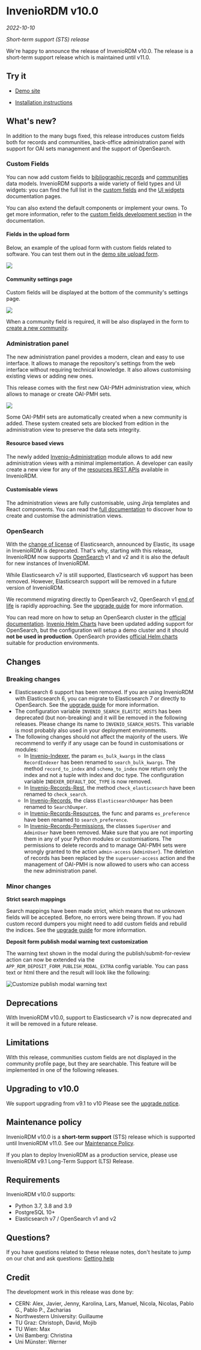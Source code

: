 # InvenioRDM v10.0

_2022-10-10_

_Short-term support (STS) release_

We're happy to announce the release of InvenioRDM v10.0. The release is a short-term support release which is maintained until v11.0.

## Try it

- [Demo site](https://inveniordm.web.cern.ch)

- [Installation instructions](https://inveniordm.docs.cern.ch/install/)

## What's new?

In addition to the many bugs fixed, this release introduces custom fields both for records and communities, back-office administration panel with support for OAI sets management and the support of OpenSearch.

### Custom Fields

You can now add custom fields to [bibliographic records](https://inveniordm.docs.cern.ch/customize/custom_fields/records/) and [communities](https://inveniordm.docs.cern.ch/customize/custom_fields/communities/) data models. InvenioRDM supports a wide variety of field types and UI widgets: you can find the full list in the [custom fields](https://inveniordm.docs.cern.ch/customize/custom_fields/records/#reference) and the [UI widgets](https://inveniordm.docs.cern.ch/reference/widgets/) documentation pages.

You can also extend the default components or implement your owns. To get more information, refer to the [custom fields development section](../../develop/howtos/custom_fields.md) in the documentation.

#### Fields in the upload form

Below, an example of the upload form with custom fields related to software. You can test them out in the [demo site upload form](https://inveniordm.web.cern.ch/uploads/new).

![](img/../v10.0/custom_fields.png)

#### Community settings page

Custom fields will be displayed at the bottom of the community's settings page.

![](img/../v10.0/custom_fields_communities.png)

When a community field is required, it will be also displayed in the form to [create a new community](https://inveniordm.web.cern.ch/communities/new).

### Administration panel

The new administration panel provides a modern, clean and easy to use interface. It allows to manage the repository's settings from the web interface without requiring technical knowledge. It also allows customising existing views or adding new ones.

This release comes with the first new OAI-PMH administration view, which allows to manage or create OAI-PMH sets.

![](img/../v10.0/backoffice_oai_sets.png)

Some OAI-PMH sets are automatically created when a new community is added. These system created sets are blocked from edition in the administration view to preserve the data sets integrity.

#### Resource based views

The newly added [Invenio-Administration](https://github.com/inveniosoftware/invenio-administration) module allows to add new administration views with a minimal implementation. A developer can easily create a new view for any of the [resources REST APIs](../../develop/topics/resource.md) available in InvenioRDM.

#### Customisable views

The administration views are fully customisable, using Jinja templates and React components. You can read the [full documentation](../../develop/topics/administration_panel.md) to discover how to create and customise the administration views.

### OpenSearch

With the [change of license](https://www.elastic.co/pricing/faq/licensing) of Elasticsearch, announced by Elastic, its usage in InvenioRDM is deprecated. That's why, starting with this release, InvenioRDM now supports [OpenSearch](https://www.opensearch.org/) v1 and v2 and it is also the default for new instances of InvenioRDM.

While Elasticsearch v7 is still supported, Elasticsearch v6 support has been removed. However, Elasticsearch support will be removed in a future version of InvenioRDM.

We recommend migrating directly to OpenSearch v2, OpenSearch v1 [end of life](https://endoflife.date/opensearch) is rapidly approaching. See the [upgrade guide](../upgrading/upgrade-v10.0.md) for more information.

You can read more on how to setup an OpenSearch cluster in the [official documentation](https://opensearch.org/docs/latest/opensearch/install/index/). [Invenio Helm Charts](https://github.com/inveniosoftware/helm-invenio/) have been updated adding support for OpenSearch, but the configuration will setup a demo cluster and it should **not be used in production**. OpenSearch provides [official Helm charts](https://opensearch.org/docs/latest/opensearch/install/helm/) suitable for production environments.

## Changes

### Breaking changes

- Elasticsearch 6 support has been removed. If you are using InvenioRDM with Elasticsearch 6, you can migrate to Elasticsearch 7 or directly to OpenSearch. See the [upgrade guide](../upgrading/upgrade-v10.0.md) for more information.
- The configuration variable `INVENIO_SEARCH_ELASTIC_HOSTS` has been deprecated (but non-breaking) and it will be removed in the following releases. Please change its name to `INVENIO_SEARCH_HOSTS`. This variable is most probably also used in your deployment environments.
- The following changes should not affect the majority of the users. We recommend to verify if any usage can be found in customisations or modules:
    - In [Invenio-Indexer](https://github.com/inveniosoftware/invenio-indexer), the param `es_bulk_kwargs` in the class `RecordIndexer` has been renamed to `search_bulk_kwargs`. The method `record_to_index` and `schema_to_index` now return only the index and not a tuple with index and doc type. The configuration variable `INDEXER_DEFAULT_DOC_TYPE` is now removed.
    - In [Invenio-Records-Rest](https://github.com/inveniosoftware/invenio-records-rest), the method `check_elasticsearch` have been renamed to `check_search`.
    - In [Invenio-Records](https://github.com/inveniosoftware/invenio-records), the class `ElasticsearchDumper` has been renamed to `SearchDumper`.
    - in [Invenio-Records-Resources](https://github.com/inveniosoftware/invenio-records-resources), the func and params `es_preference` have been renamed to `search_preference`.
    - In [Invenio-Records-Permissions](https://github.com/inveniosoftware/invenio-records-permissions), the classes `SuperUser` and `AdminUser` have been removed. Make sure that you are not importing them in any of your Python modules or customisations. The permissions to delete records and to manage OAI-PMH sets were wrongly granted to the action `admin-access` (`AdminUser`). The deletion of records has been replaced by the `superuser-access` action and the management of OAI-PMH is now allowed to users who can access the new administration panel.

### Minor changes

**Strict search mappings**

Search mappings have been made strict, which means that no unknown fields will be accepted. Before, no errors were being thrown. If you had custom record dumpers you might need to add custom fields and rebuild the indices. See the [upgrade guide](../upgrading/upgrade-v10.0.md) for more information.

**Deposit form publish modal warning text customization**

The warning text shown in the modal during the publish/submit-for-review action can now be extended via the `APP_RDM_DEPOSIT_FORM_PUBLISH_MODAL_EXTRA` config variable. You can pass text or html there and the result will look like the following:

![Customize publish modal warning text](./v10.0/publish_modal_text_customize.png)

## Deprecations

With InvenioRDM v10.0, support to Elasticsearch v7 is now deprecated and it will be removed in a future release.

## Limitations

With this release, communities custom fields are not displayed in the community profile page, but they are searchable. This feature will be implemented in one of the following releases.

## Upgrading to v10.0

We support upgrading from v9.1 to v10 Please see the [upgrade notice](../upgrading/upgrade-v10.0.md).

## Maintenance policy

InvenioRDM v10.0 is a **short-term support** (STS) release which is supported until InvenioRDM v11.0. See our [Maintenance Policy](../maintenance-policy.md).

If you plan to deploy InvenioRDM as a production service, please use InvenioRDM v9.1 Long-Term Support (LTS) Release.

## Requirements

InvenioRDM v10.0 supports:

- Python 3.7, 3.8 and 3.9
- PostgreSQL 10+
- Elasticsearch v7 / OpenSearch v1 and v2

## Questions?

If you have questions related to these release notes, don't hesitate to jump on our chat and ask questions: [Getting help](../../develop/getting-started/help.md)

## Credit

The development work in this release was done by:

- CERN: Alex, Javier, Jenny, Karolina, Lars, Manuel, Nicola, Nicolas, Pablo G., Pablo P., Zacharias
- Northwestern University: Guillaume
- TU Graz: Christoph, David, Mojib
- TU Wien: Max
- Uni Bamberg: Christina
- Uni Münster: Werner
